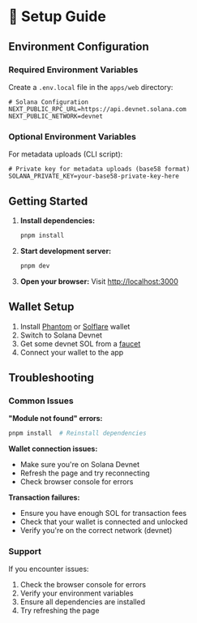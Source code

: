 # 🚀 Setup Guide

## Environment Configuration

### Required Environment Variables

Create a `.env.local` file in the `apps/web` directory:

```env
# Solana Configuration
NEXT_PUBLIC_RPC_URL=https://api.devnet.solana.com
NEXT_PUBLIC_NETWORK=devnet
```

### Optional Environment Variables

For metadata uploads (CLI script):

```env
# Private key for metadata uploads (base58 format)
SOLANA_PRIVATE_KEY=your-base58-private-key-here
```

## Getting Started

1. **Install dependencies:**
   ```bash
   pnpm install
   ```

2. **Start development server:**
   ```bash
   pnpm dev
   ```

3. **Open your browser:**
   Visit [http://localhost:3000](http://localhost:3000)

## Wallet Setup

1. Install [Phantom](https://phantom.app/) or [Solflare](https://solflare.com/) wallet
2. Switch to Solana Devnet
3. Get some devnet SOL from a [faucet](https://faucet.solana.com/)
4. Connect your wallet to the app

## Troubleshooting

### Common Issues

**"Module not found" errors:**
```bash
pnpm install  # Reinstall dependencies
```

**Wallet connection issues:**
- Make sure you're on Solana Devnet
- Refresh the page and try reconnecting
- Check browser console for errors

**Transaction failures:**
- Ensure you have enough SOL for transaction fees
- Check that your wallet is connected and unlocked
- Verify you're on the correct network (devnet)

### Support

If you encounter issues:
1. Check the browser console for errors
2. Verify your environment variables
3. Ensure all dependencies are installed
4. Try refreshing the page 